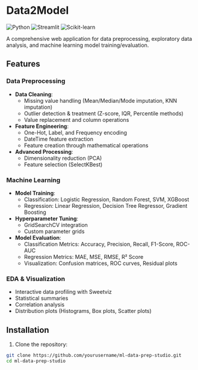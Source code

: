# Data2Model

![Python](https://img.shields.io/badge/Python-3.8%2B-blue)
![Streamlit](https://img.shields.io/badge/Streamlit-1.29.0-FF4B4B)
![Scikit-learn](https://img.shields.io/badge/Scikit--learn-1.3.0-orange)

A comprehensive web application for data preprocessing, exploratory data analysis, and machine learning model training/evaluation.

## Features

### Data Preprocessing
- **Data Cleaning**:
  - Missing value handling (Mean/Median/Mode imputation, KNN imputation)
  - Outlier detection & treatment (Z-score, IQR, Percentile methods)
  - Value replacement and column operations
- **Feature Engineering**:
  - One-Hot, Label, and Frequency encoding
  - DateTime feature extraction
  - Feature creation through mathematical operations
- **Advanced Processing**:
  - Dimensionality reduction (PCA)
  - Feature selection (SelectKBest)

### Machine Learning
- **Model Training**:
  - Classification: Logistic Regression, Random Forest, SVM, XGBoost
  - Regression: Linear Regression, Decision Tree Regressor, Gradient Boosting
- **Hyperparameter Tuning**:
  - GridSearchCV integration
  - Custom parameter grids
- **Model Evaluation**:
  - Classification Metrics: Accuracy, Precision, Recall, F1-Score, ROC-AUC
  - Regression Metrics: MAE, MSE, RMSE, R² Score
  - Visualization: Confusion matrices, ROC curves, Residual plots

### EDA & Visualization
- Interactive data profiling with Sweetviz
- Statistical summaries
- Correlation analysis
- Distribution plots (Histograms, Box plots, Scatter plots)

## Installation

1. Clone the repository:
```bash
git clone https://github.com/yourusername/ml-data-prep-studio.git
cd ml-data-prep-studio
